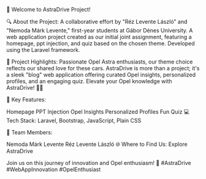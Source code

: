 🚀 Welcome to AstraDrive Project!

🔍 About the Project:
A collaborative effort by "Réz Levente László" and "Nemoda Márk Levente," first-year students at Gábor Dénes University. A web application project created as our initial joint assignment, featuring a homepage, ppt injection, and quiz based on the chosen theme. Developed using the Laravel framework.

🌟 Project Highlights:
Passionate Opel Astra enthusiasts, our theme choice reflects our shared love for these cars. AstraDrive is more than a project; it's a sleek "blog" web application offering curated Opel insights, personalized profiles, and an engaging quiz. Elevate your Opel knowledge with AstraDrive! 🚗🌐

🚀 Key Features:

Homepage
PPT Injection
Opel Insights
Personalized Profiles
Fun Quiz
💻 Tech Stack:
Laravel, Bootstrap, JavaScript, Plain CSS

🤝 Team Members:

Nemoda Márk Levente
Réz Levente László
🌐 Where to Find Us:
Explore AstraDrive

Join us on this journey of innovation and Opel enthusiasm! 🌟 #AstraDrive #WebAppInnovation #OpelEnthusiast
